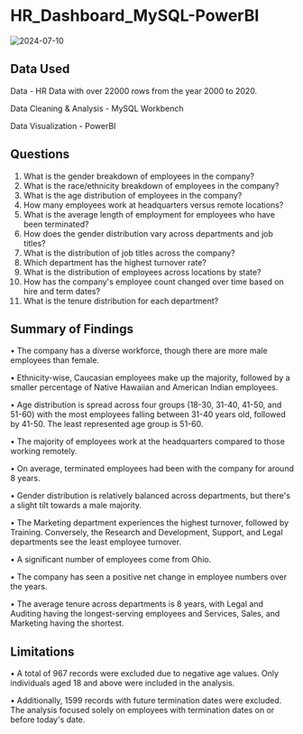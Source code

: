 # HR_Dashboard_MySQL-PowerBI

![2024-07-10](https://github.com/yamimajoseph/HR_Dashboard_MySQL-PowerBI/assets/139482436/8e0a41a4-b011-4394-8070-7386181a5ac8)


## Data Used
Data - HR Data with over 22000 rows from the year 2000 to 2020.

Data Cleaning & Analysis - MySQL Workbench

Data Visualization - PowerBI

## Questions
1. What is the gender breakdown of employees in the company?
2. What is the race/ethnicity breakdown of employees in the company?
3. What is the age distribution of employees in the company?
4. How many employees work at headquarters versus remote locations?
5. What is the average length of employment for employees who have been terminated?
6. How does the gender distribution vary across departments and job titles?
7. What is the distribution of job titles across the company?
8. Which department has the highest turnover rate?
9. What is the distribution of employees across locations by state?
10. How has the company's employee count changed over time based on hire and term dates?
11. What is the tenure distribution for each department?

## Summary of Findings

•	The company has a diverse workforce, though there are more male employees than female.

•	Ethnicity-wise, Caucasian employees make up the majority, followed by a smaller percentage of Native Hawaiian and American Indian employees.

•	Age distribution is spread across four groups (18-30, 31-40, 41-50, and 51-60) with the most employees falling between 31-40 years old, followed by 41-50. The least represented age group is 51-60.

•	The majority of employees work at the headquarters compared to those working remotely.

•	On average, terminated employees had been with the company for around 8 years.

•	Gender distribution is relatively balanced across departments, but there's a slight tilt towards a male majority.

•	The Marketing department experiences the highest turnover, followed by Training. Conversely, the Research and Development, Support, and Legal departments see the least employee turnover.

•	A significant number of employees come from Ohio.

•	The company has seen a positive net change in employee numbers over the years.

•	The average tenure across departments is 8 years, with Legal and Auditing having the longest-serving employees and Services, Sales, and Marketing having the shortest.


## Limitations

•	A total of 967 records were excluded due to negative age values. Only individuals aged 18 and above were included in the analysis.

•	Additionally, 1599 records with future termination dates were excluded. The analysis focused solely on employees with termination dates on or before today's date.


